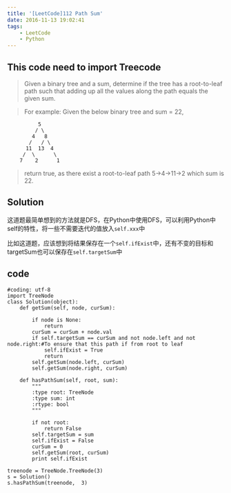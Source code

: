 ```yaml
---
title: '[LeetCode]112 Path Sum'
date: 2016-11-13 19:02:41
tags:
    - LeetCode
    - Python
---
```


## This code need to import Treecode
>Given a binary tree and a sum, determine if the tree has a root-to-leaf path such that adding up all the values along the path equals the given sum.

>For example:
Given the below binary tree and sum = 22,

              5
             / \
            4   8
           /   / \
          11  13  4
         /  \      \
        7    2      1
>return true, as there exist a root-to-leaf path 5->4->11->2 which sum is 22.

## Solution
这道题最简单想到的方法就是DFS，在Python中使用DFS，可以利用Python中self的特性，将一些不需要迭代的值放入`self.xxx`中

比如这道题，应该想到将结果保存在一个`self.ifExist`中，还有不变的目标和targetSum也可以保存在`self.targetSum`中

## code
```
#coding: utf-8
import TreeNode
class Solution(object):
    def getSum(self, node, curSum):

        if node is None:
            return
        curSum = curSum + node.val
        if self.targetSum == curSum and not node.left and not node.right:#To ensure that this path if from root to leaf
            self.ifExist = True
            return
        self.getSum(node.left, curSum)
        self.getSum(node.right, curSum)

    def hasPathSum(self, root, sum):
        """
        :type root: TreeNode
        :type sum: int
        :rtype: bool
        """

        if not root:
            return False
        self.targetSum = sum
        self.ifExist = False
        curSum = 0
        self.getSum(root, curSum)
        print self.ifExist

treenode = TreeNode.TreeNode(3)
s = Solution()
s.hasPathSum(treenode,  3)
```

